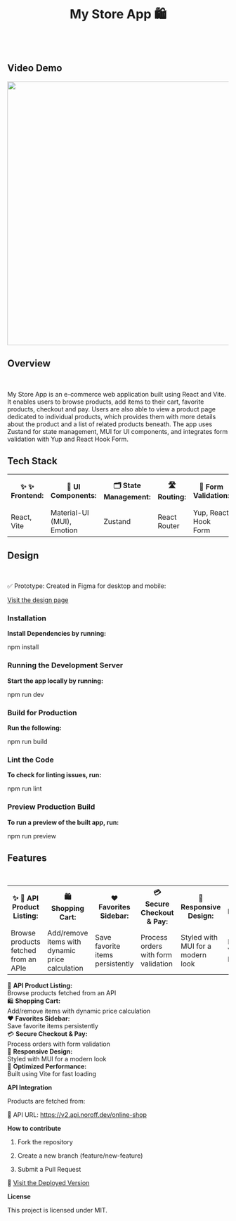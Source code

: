 <div align="center"> <h1> <strong> My Store App 🛍️ </h1> </strong> <br> <br>

</div>

<h2> <strong>Video Demo </strong></h2>

<img src="./src/Videos/ScreenRecording2025-05-29at11.12.09-ezgif.com-video-to-gif-converter.gif" width="600">

<h2> <strong> Overview </strong> </h2> <br>

My Store App is an e-commerce web application built using React and Vite. It enables users to browse products, add items to their cart, favorite products, checkout and pay. Users are also able to view a product page dedicated to individual products, which provides them with more details about the product and a list of related products beneath. The app uses Zustand for state management, MUI for UI components, and integrates form validation with Yup and React Hook Form.

<h2> <strong> Tech Stack </strong> </h2>

<table>
<tr>
<th> ✨ <strong> ✨ Frontend: </strong> </th>
<th> <strong> 🎨 UI Components: </strong> </th>
<th> <strong> 🗂️ State Management: </strong> </th>
<th> <strong> 🛣️ Routing: </strong> </th>
<th> <strong>  📝 Form Validation: </strong> </th>
<th> <strong>🛠️ **Development Tools:</strong></th>
</tr>
<tr>
    <td>React, Vite</td>
    <td>Material-UI (MUI), Emotion</td>
    <td>Zustand</td>
    <td>React Router</td>
    <td>Yup, React Hook Form</td>
    <td>ESLint, Vite, GitHub Actions</td>
  </tr>
  </table>

<h2> <strong> Design </strong> </h2> <br>

✅ Prototype: Created in Figma for desktop and mobile:

[Visit the design page](https://www.figma.com/design/DUTVlbY10PKQkLFLsX4amx/E-commerce-store?node-id=0-1&t=bME8PMQSrX5I6Qgb-1) <br>

<h3> <strong> Installation </strong> </h3>

**Install Dependencies by running:**

npm install

<h3> <strong> Running the Development Server </strong> </h3>

**Start the app locally by running:**

npm run dev

<h3> <strong> Build for Production </strong> </h3>

**Run the following:**

npm run build

<h3> <strong> Lint the Code </strong> </h3>

**To check for linting issues, run:**

npm run lint

<h3> <strong> Preview Production Build</strong> </h3>

**To run a preview of the built app, run:**

npm run preview

<h2> <strong>Features </strong> </h2> <br>

<table>
<tr>
<th> ✨ <strong> 🛒 API Product Listing: </strong> </th>
<th> <strong> 🛍️ Shopping Cart: </strong> </th>
<th> <strong> ❤️ Favorites Sidebar: </strong> </th>
<th> <strong> 💳 Secure Checkout & Pay: </strong> </th>
<th> <strong>  🎨 Responsive Design: </strong> </th>
<th> <strong>🚀 Optimized Performance:</strong></th>
</tr>
<tr>
    <td>Browse products fetched from an APIe</td>
    <td>Add/remove items with dynamic price calculation</td>
    <td>Save favorite items persistently</td>
    <td>Process orders with form validation</td>
    <td>Styled with MUI for a modern look</td>
    <td>Built using Vite for fast loading</td>
  </tr>
  </table>

🛒 **API Product Listing:** <br>
Browse products fetched from an API <br>
🛍️ **Shopping Cart:** <br>
Add/remove items with dynamic price calculation <br>
❤️ **Favorites Sidebar:** <br>
Save favorite items persistently <br>
💳 **Secure Checkout & Pay:** <br>
Process orders with form validation <br>
🎨 **Responsive Design:** <br>
Styled with MUI for a modern look <br>
🚀 **Optimized Performance:** <br>
Built using Vite for fast loading

**API Integration**

Products are fetched from:

🔗 API URL: https://v2.api.noroff.dev/online-shop

**How to contribute**

1. Fork the repository

2. Create a new branch (feature/new-feature)

3. Submit a Pull Request

🚀 [Visit the Deployed Version](https://easybuyonline.netlify.app/)

**License**

This project is licensed under MIT.
